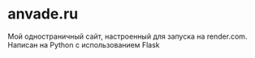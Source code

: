 # anvade.ru
Мой одностраничный сайт, настроенный для запуска на render.com. Написан на Python с использованием Flask
